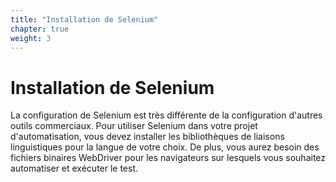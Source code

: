 ```yaml
---
title: "Installation de Selenium"
chapter: true
weight: 3
---
```


# Installation de Selenium


La configuration de Selenium est très différente de la configuration d'autres outils commerciaux. Pour utiliser Selenium dans votre projet d'automatisation, vous devez installer les bibliothèques de liaisons linguistiques pour la langue de votre choix. De plus, vous aurez besoin des fichiers binaires WebDriver pour les navigateurs sur lesquels vous souhaitez automatiser et exécuter le test.





